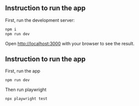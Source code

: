 ## Instruction to run the app

First, run the development server:

```bash
npm i
npm run dev
```

Open [http://localhost:3000](http://localhost:3000) with your browser to see the result.

## Instruction to run the app

First, run the app

```bash
npm run dev
```

Then run playwright

```bash
npx playwright test
```
